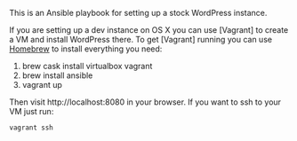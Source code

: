 This is an Ansible playbook for setting up a stock WordPress instance.

If you are setting up a dev instance on OS X you can use [Vagrant] to 
create a VM and install WordPress there. To get [Vagrant] running you can
use [Homebrew] to install everything you need:

1. brew cask install virtualbox vagrant
2. brew install ansible
3. vagrant up

Then visit http://localhost:8080 in your browser. If you want to ssh to your
VM just run: 

    vagrant ssh

[Homebrew]: http://brew.sh/
